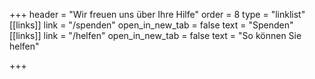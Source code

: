 +++
header = "Wir freuen uns über Ihre Hilfe"
order = 8
type = "linklist"
[[links]]
link = "/spenden"
open_in_new_tab = false
text = "Spenden"
[[links]]
link = "/helfen"
open_in_new_tab = false
text = "So können Sie helfen"

+++
